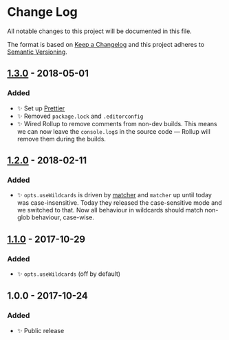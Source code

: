 # Change Log

All notable changes to this project will be documented in this file.

The format is based on [Keep a Changelog](http://keepachangelog.com/)
and this project adheres to [Semantic Versioning](http://semver.org/).

## [1.3.0] - 2018-05-01

### Added

* ✨ Set up [Prettier](https://prettier.io)
* ✨ Removed `package.lock` and `.editorconfig`
* ✨ Wired Rollup to remove comments from non-dev builds. This means we can now leave the `console.log`s in the source code — Rollup will remove them during the builds.

## [1.2.0] - 2018-02-11

### Added

* ✨ `opts.useWildcards` is driven by [matcher](https://github.com/sindresorhus/matcher) and `matcher` up until today was case-insensitive. Today they released the case-sensitive mode and we switched to that. Now all behaviour in wildcards should match non-glob behaviour, case-wise.

## [1.1.0] - 2017-10-29

### Added

* ✨ `opts.useWildcards` (off by default)

## 1.0.0 - 2017-10-24

### Added

* ✨ Public release

[1.1.0]: https://github.com/codsen/ast-compare/compare/v1.0.0...v1.1.0
[1.2.0]: https://github.com/codsen/ast-compare/compare/v1.1.0...v1.2.0
[1.3.0]: https://github.com/codsen/ast-compare/compare/v1.2.2...v1.3.0

